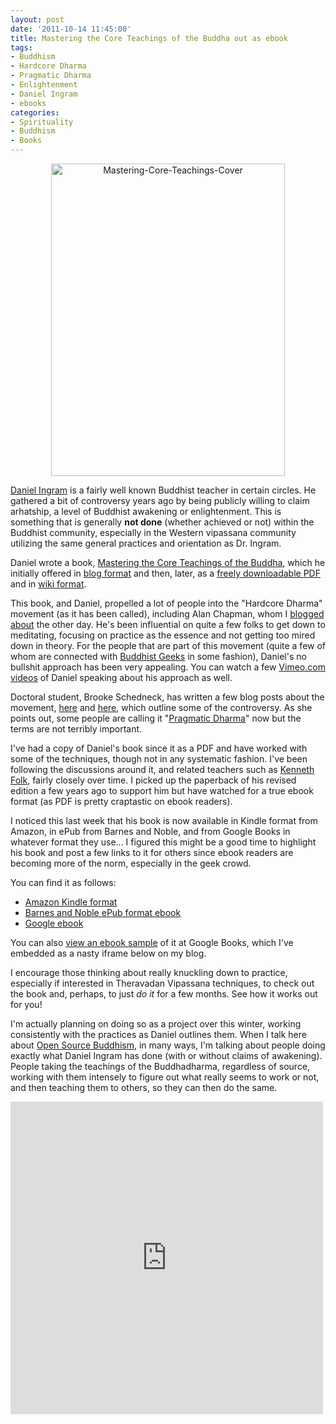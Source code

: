 ```yaml
--- 
layout: post
date: '2011-10-14 11:45:00'
title: Mastering the Core Teachings of the Buddha out as ebook
tags: 
- Buddhism
- Hardcore Dharma
- Pragmatic Dharma
- Enlightenment
- Daniel Ingram
- ebooks
categories:
- Spirituality
- Buddhism
- Books
---
```

<p style="text-align: center"><a href="http://www.flickr.com/photos/albill/6243759233/" title="Mastering-Core-Teachings-Cover by albill, on Flickr"><img src="https://farm7.static.flickr.com/6036/6243759233_ac256cf070.jpg" width="374" height="500" alt="Mastering-Core-Teachings-Cover"></a></p>

[Daniel Ingram](http://www.interactivebuddha.com) is a fairly well known Buddhist teacher in certain circles. He gathered a bit of controversy years ago by being publicly willing to claim arhatship, a level of Buddhist awakening or enlightenment. This is something that is generally **not done** (whether achieved or not) within the Buddhist community, especially in the Western vipassana community utilizing the same general practices and orientation as Dr. Ingram. 

Daniel wrote a book, [Mastering the Core Teachings of the Buddha](http://www.interactivebuddha.com/mctb.shtml), which he initially offered in [blog format](http://web.mac.com/danielmingram/iWeb/Daniel%20Ingram%27s%20Dharma%20Blog/The%20Blook/The%20Blook.html) and then, later, as a [freely downloadable PDF](http://www.interactivebuddha.com/Mastering%20Adobe%20Version.pdf) and in [wiki format](http://www.dharmaoverground.org/web/guest/dharma-wiki/-/wiki/Main/MCTB;jsessionid=724101A9433ABCC269CB73F7CA399CE0?p_r_p_185834411_title=MCTB).

This book, and Daniel, propelled a lot of people into the "Hardcore Dharma" movement (as it has been called), including Alan Chapman, whom I [blogged about](http://www.openbuddha.com/2011/10/09/Alan-Chapman-Talk-in-Berkeley/) the other day. He's been influential on quite a few folks to get down to meditating, focusing on practice as the essence and not getting too mired down in theory. For the people that are part of this movement (quite a few of whom are connected with [Buddhist Geeks](http://www.buddhistgeeks.com) in some fashion), Daniel's no bullshit approach has been very appealing. You can watch a few [Vimeo.com videos](http://vimeo.com/23539030) of Daniel speaking about his approach as well.

Doctoral student, Brooke Schedneck, has written a few blog posts about the movement, [here](http://www.wanderingdhamma.org/2010/07/02/the-hardcore-dharma-movement-2/) and [here](http://www.wanderingdhamma.org/2010/07/02/polarization-of-ideas-of-enlightenment-comments-on-%E2%80%98the-hardcore-meditation-movement%E2%80%99-2/), which outline some of the controversy. As she points out, some people are calling it "[Pragmatic Dharma](http://thehamiltonproject.blogspot.com/2011/04/pragmatic-dharma-on-rise.html)" now but the terms are not terribly important.

I've had a copy of Daniel's book since it as a PDF and have worked with some of the techniques, though not in any systematic fashion. I've been following the discussions around it, and related teachers such as [Kenneth Folk](http://kennethfolkdharma.com/), fairly closely over time. I picked up the paperback of his revised edition a few years ago to support him but have watched for a true ebook format (as PDF is pretty craptastic on ebook readers). 

I noticed this last week that his book is now available in Kindle format from Amazon, in ePub from Barnes and Noble, and from Google Books in whatever format they use... I figured this might be a good time to highlight his book and post a few links to it for others since ebook readers are becoming more of the norm, especially in the geek crowd. 

You can find it as follows:

* [Amazon Kindle format](http://www.amazon.com/Mastering-Core-Teachings-Buddha-ebook/dp/B005TQU7P8/)
* [Barnes and Noble ePub format ebook](http://search.barnesandnoble.com/Mastering-the-Core-Teachings-of-the-Buddha/Daniel-Ingram/e/9781780498157)
* [Google ebook](http://books.google.com/books?id=c1637-YveqEC&lpg=PP1&dq=Mastering%20the%20Core%20Teachings%20of%20the%20Buddha&pg=PP1#v=onepage&q&f=false)

You can also [view an ebook sample](http://books.google.com/books/reader?id=c1637-YveqEC&printsec=frontcover&output=reader&pg=GBS.PP1) of it at Google Books, which I've embedded as a nasty iframe below on my blog.

I encourage those thinking about really knuckling down to practice, especially if interested in Theravadan Vipassana techniques, to check out the book and, perhaps, to just *do it* for a few months. See how it works out for you!

I'm actually planning on doing so as a project over this winter, working consistently with the practices as Daniel outlines them. When I talk here about [Open Source Buddhism](http://www.openbuddha.com/what-is-open-source-buddhism/), in many ways, I'm talking about people doing exactly what Daniel Ingram has done (with or without claims of awakening). People taking the teachings of the Buddhadharma, regardless of source, working with them intensely to figure out what really seems to work or not, and then teaching them to others, so they can then do the same.

<iframe frameborder="0" scrolling="no" style="border:0px" src="http://books.google.com/books?id=c1637-YveqEC&lpg=PP1&dq=Mastering%20the%20Core%20Teachings%20of%20the%20Buddha&pg=PP1&output=embed" width=500 height=500></iframe>
